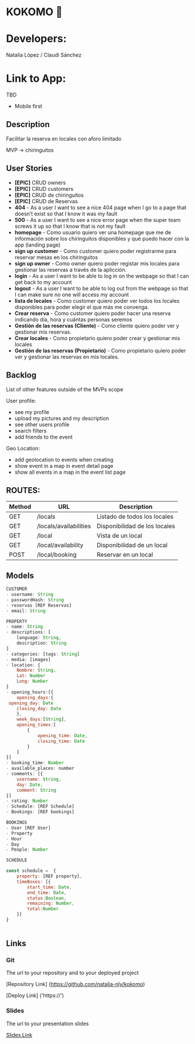 # KOKOMO 🌴

# **Developers:**

Natalia López / Claudi Sánchez

# **Link to App:**

TBD

- Mobile first

## **Description**

Facilitar la reserva en locales con aforo limitado

MVP → chiringuitos

## **User Stories**

- **[EPIC]** CRUD owners
- **[EPIC]** CRUD customers
- **[EPIC]** CRUD de chiringuitos
- **[EPIC]** CRUD de Reservas
- **404** - As a user I want to see a nice 404 page when I go to a page that doesn’t exist so that I know it was my fault
- **500** - As a user I want to see a nice error page when the super team screws it up so that I know that is not my fault
- **homepage** - Como usuario quiero ver una homepage que me de información sobre los chiringuitos disponibles y qué puedo hacer con la app (landing page)
- **sign up customer** - Como customer quiero poder registrarme para reservar mesas en los chiringuitos
- **sign up owner** - Como owner quiero poder registar mis locales para gestionar las reservas a través de la aplicción.
- **login** - As a user I want to be able to log in on the webpage so that I can get back to my account
- **logout** - As a user I want to be able to log out from the webpage so that I can make sure no one will access my account
- **lista de locales** - Como customer quiero poder ver todos los locales disponibles para poder elegir el que más me convenga.
- **Crear reserva** - Como customer quiero poder hacer una reserva indicando día, hora y cuántas personas seremos
- **Gestión de las reservas (Cliente)** - Como cliente quiero poder ver y gestionar mis reservas.
- **Crear locales** - Como propietario quiero poder crear y gestionar mis locales
- **Gestión de las reservas (Propietario)** - Como propietario quiero poder ver y gestionar las reservas en mis locales.

## **Backlog**

List of other features outside of the MVPs scope

User profile:

- see my profile
- upload my pictures and my description
- see other users profile
- search filters
- add friends to the event

Geo Location:

- add geolocation to events when creating
- show event in a map in event detail page
- show all events in a map in the event list page

## **ROUTES:**

| Method | URL                    | Description                   |
| ------ | ---------------------- | ----------------------------- |
| GET    | /locals                | Listado de todos los locales  |
| GET    | /locals/availabilities | Disponibilidad de los locales |
| GET    | /local                 | Vista de un local             |
| GET    | /local/availability    | Disponibilidad de un local    |
| POST   | /local/booking         | Reservar en un local          |



## **Models**

```jsx
CUSTOMER
- username: String
- passwordHash: String
- reservas [REF Reservas]
- email: String

```

```jsx
PROPERTY
- name: String
- descriptions: [
    language: String,
    description: String
]
- categories: [tags: String]
- media: [images]
- location: {
    Nombre: String,
    Lat: Number
    Long: Number
}
- opening_hours:[{
    opening_days:{
 opening_day: Date
    closing_day: Date
    },
    week_days:[String],
    opening_times:[
        {
            opening_time: Date,
            closing_time: Date
        }
    ]
}]
- booking_time: Number
- available_places: number
- comments: [{
    username: String,
    day: Date,
    comment: String
}]
- rating: Number
- Schedule: [REF Schedule]
- Bookings: [REF bookings]
```

```jsx
BOOKINGS
- User [REF User]
- Property 
- Hour
- Day
- People: Number

```

```jsx
SCHEDULE

const schedule =  {
	property: [REF property],
	timeBoxes: [{
		start_time: Date,
		end_time: Date,
		status:Boolean,
		remaining: Number, 
		total:Number
	}]
}
 
```



## Links

### Git

The url to your repository and to your deployed project

[Repository Link] (https://github.com/natalia-nly/kokomo)

[Deploy Link] ('https://')

### Slides

The url to your presentation slides

[Slides Link](http://slides.com)